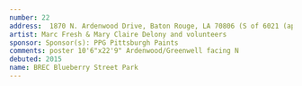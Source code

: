 ```yaml
---
number: 22
address:  1870 N. Ardenwood Drive, Baton Rouge, LA 70806 (S of 6021 (approx) Blueberry St)
artist: Marc Fresh & Mary Claire Delony and volunteers
sponsor: Sponsor(s): PPG Pittsburgh Paints
comments: poster 10'6"x22'9" Ardenwood/Greenwell facing N
debuted: 2015
name: BREC Blueberry Street Park
---
```

